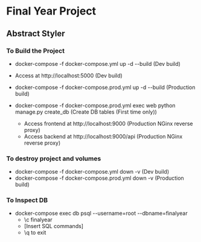 # Final Year Project

## Abstract Styler

### To Build the Project

* docker-compose -f docker-compose.yml up -d --build (Dev build)
* Access at http://localhost:5000 (Dev build)

* docker-compose -f docker-compose.prod.yml up -d --build (Production build)
* docker-compose -f docker-compose.prod.yml exec web python manage.py create_db (Create DB tables (First time only))
    * Access frontend at http://localhost:9000 (Production NGinx reverse proxy)
    * Access backend at http://localhost:9000/api (Production NGinx reverse proxy)

### To destroy project and volumes

* docker-compose -f docker-compose.yml down -v (Dev build)
* docker-compose -f docker-compose.prod.yml down -v (Production build)

### To Inspect DB

* docker-compose exec db psql --username=root --dbname=finalyear
    * \c finalyear
    * [Insert SQL commands]
    * \q to exit



